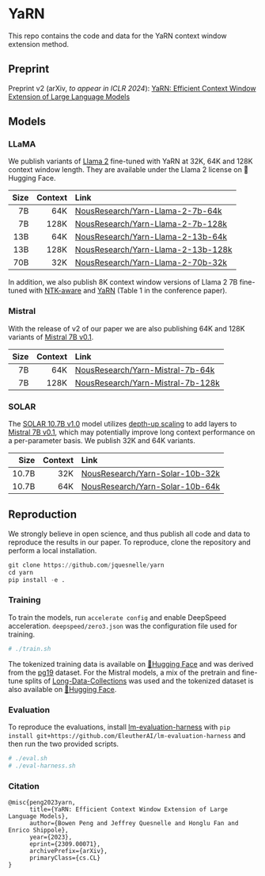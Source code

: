 # YaRN

This repo contains the code and data for the YaRN context window extension method.

## Preprint

Preprint v2 (arXiv, *to appear in ICLR 2024*): [YaRN: Efficient Context Window Extension of Large Language Models](https://arxiv.org/abs/2309.00071)

## Models

### LLaMA

We publish variants of [Llama 2](https://about.fb.com/news/2023/07/llama-2/) fine-tuned with YaRN at 32K, 64K and 128K context window length.
They are available under the Llama 2 license on 🤗 Hugging Face.

| Size | Context | Link   |
| ---: | ------: | :----- |
|   7B |     64K | [NousResearch/Yarn-Llama-2-7b-64k](https://huggingface.co/NousResearch/Yarn-Llama-2-7b-64k)     |
|   7B |    128K | [NousResearch/Yarn-Llama-2-7b-128k](https://huggingface.co/NousResearch/Yarn-Llama-2-7b-128k)   |
|  13B |     64K | [NousResearch/Yarn-Llama-2-13b-64k](https://huggingface.co/NousResearch/Yarn-Llama-2-13b-64k)   |
|  13B |    128K | [NousResearch/Yarn-Llama-2-13b-128k](https://huggingface.co/NousResearch/Yarn-Llama-2-13b-128k) |
|  70B |     32K | [NousResearch/Yarn-Llama-2-70b-32k](https://huggingface.co/NousResearch/Yarn-Llama-2-70b-32k)   |

In addition, we also publish 8K context window versions of Llama 2 7B fine-tuned with [NTK-aware](https://huggingface.co/emozilla/NTK-Llama-2-7b-8k) and [YaRN](https://huggingface.co/emozilla/Yarn-Llama-2-7b-8k) (Table 1 in the conference paper).

### Mistral

With the release of v2 of our paper we are also publishing 64K and 128K variants of [Mistral 7B v0.1](https://huggingface.co/mistralai/Mistral-7B-v0.1).

| Size | Context | Link   |
| ---: | ------: | :----- |
|   7B |     64K | [NousResearch/Yarn-Mistral-7b-64k](https://huggingface.co/NousResearch/Yarn-Mistral-7b-64k)     |
|   7B |    128K | [NousResearch/Yarn-Mistral-7b-128k](https://huggingface.co/NousResearch/Yarn-Mistral-7b-128k)   |

### SOLAR

The [SOLAR 10.7B v1.0](https://huggingface.co/upstage/SOLAR-10.7B-v1.0) model utilizes [depth-up scaling](https://arxiv.org/abs/2312.15166) to add layers to [Mistral 7B v0.1](https://huggingface.co/mistralai/Mistral-7B-v0.1), which may potentially improve long context performance on a per-parameter basis.
We publish 32K and 64K variants.

|    Size | Context | Link   |
| ------: | ------: | :----- |
|   10.7B |     32K | [NousResearch/Yarn-Solar-10b-32k](https://huggingface.co/NousResearch/Yarn-Solar-10b-32k)   |
|   10.7B |     64K | [NousResearch/Yarn-Solar-10b-64k](https://huggingface.co/NousResearch/Yarn-Solar-10b-64k)   |

## Reproduction

We strongly believe in open science, and thus publish all code and data to reproduce the results in our paper.
To reproduce, clone the repository and perform a local installation.

```python
git clone https://github.com/jquesnelle/yarn
cd yarn
pip install -e .
```

### Training

To train the models, run `accelerate config` and enable DeepSpeed acceleration. `deepspeed/zero3.json` was the configuration file used for training.

```sh
# ./train.sh
```

The tokenized training data is available on [🤗Hugging Face](https://huggingface.co/datasets/emozilla/pg_books-tokenized-bos-eos-chunked-65536) and was derived from the [pg19](https://huggingface.co/datasets/emozilla/pg19) dataset.
For the Mistral models, a mix of the pretrain and fine-tune splits of [Long-Data-Collections](https://huggingface.co/datasets/togethercomputer/Long-Data-Collections) was used and the tokenized dataset is also available on [🤗Hugging Face](https://huggingface.co/datasets/emozilla/yarn-train-tokenized-16k-mistral).

### Evaluation

To reproduce the evaluations, install [lm-evaluation-harness](https://github.com/EleutherAI/lm-evaluation-harness) with `pip install git+https://github.com/EleutherAI/lm-evaluation-harness` and then run the two provided scripts.

```sh
# ./eval.sh
# ./eval-harness.sh
```

### Citation

```
@misc{peng2023yarn,
      title={YaRN: Efficient Context Window Extension of Large Language Models}, 
      author={Bowen Peng and Jeffrey Quesnelle and Honglu Fan and Enrico Shippole},
      year={2023},
      eprint={2309.00071},
      archivePrefix={arXiv},
      primaryClass={cs.CL}
}
```
